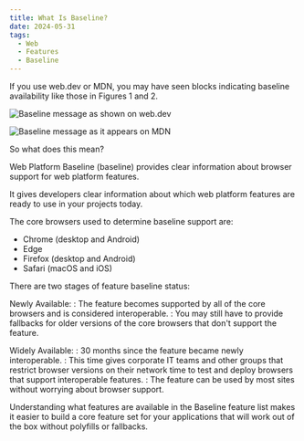 ```yaml
---
title: What Is Baseline?
date: 2024-05-31
tags:
  - Web
  - Features
  - Baseline
---
```


If you use web.dev or MDN, you may have seen blocks indicating baseline availability like those in Figures 1 and 2.

![Baseline message as shown on web.dev](https://res.cloudinary.com/dfh6ihzvj/image/upload/v1717014095/webdev-baseline_v0be1b.png)

![Baseline message as it appears on MDN](https://res.cloudinary.com/dfh6ihzvj/image/upload/v1717014095/mdn-baseline_olvxqk.png)

So what does this mean?

Web Platform Baseline (baseline) provides clear information about browser support for web platform features.

It gives developers clear information about which web platform features are ready to use in your projects today.

The core browsers used to determine baseline support are:

* Chrome (desktop and Android)
* Edge
* Firefox (desktop and Android)
* Safari (macOS and iOS)

There are two stages of feature baseline status:

Newly Available:
: The feature becomes supported by all of the core browsers and is considered interoperable.
: You may still have to provide fallbacks for older versions of the core browsers that don't support the feature.

Widely Available:
: 30 months since the feature became newly interoperable.
: This time gives corporate IT teams and other groups that restrict browser versions on their network time to test and deploy browsers that support interoperable features.
: The feature can be used by most sites without worrying about browser support.

Understanding what features are available in the Baseline feature list makes it easier to build a core feature set for your applications that will work out of the box without polyfills or fallbacks.
